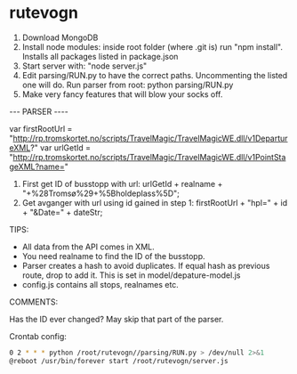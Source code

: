 rutevogn
========

1. Download MongoDB
2. Install node modules: inside root folder (where .git is) run "npm install". Installs all packages listed in package.json
3. Start server with: "node server.js"
4. Edit parsing/RUN.py to have the correct paths. Uncommenting the listed one will do. Run parser from root: python parsing/RUN.py
5. Make very fancy features that will blow your socks off.



--- PARSER ----

var firstRootUrl = "http://rp.tromskortet.no/scripts/TravelMagic/TravelMagicWE.dll/v1DepartureXML?"
var urlGetId = "http://rp.tromskortet.no/scripts/TravelMagic/TravelMagicWE.dll/v1PointStageXML?name="


1. First get ID of busstopp with url: urlGetId + realname + "+%28Tromsø%29+%5Bholdeplass%5D";
2. Get avganger with url using id gained in step 1: firstRootUrl + "hpl=" + id + "&Date=" + dateStr;

TIPS:

- All data from the API comes in XML.
- You need realname to find the ID of the busstopp. 
- Parser creates a hash to avoid duplicates. If equal hash as previous route, drop to add it. This is
  set in model/depature-model.js
- config.js contains all stops, realnames etc.

COMMENTS:

Has the ID ever changed? May skip that part of the parser. 



Crontab config:
```bash
0 2 * * * python /root/rutevogn//parsing/RUN.py > /dev/null 2>&1 
@reboot /usr/bin/forever start /root/rutevogn/server.js
```
